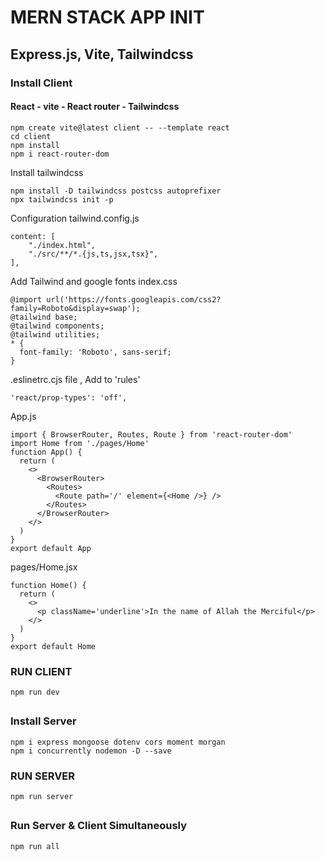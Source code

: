 # MERN STACK APP INIT

## Express.js, Vite, Tailwindcss

### Install Client

#### React - vite - React router - Tailwindcss

```
npm create vite@latest client -- --template react
cd client
npm install
npm i react-router-dom
```

Install tailwindcss

```
npm install -D tailwindcss postcss autoprefixer
npx tailwindcss init -p
```

Configuration tailwind.config.js

```
content: [
    "./index.html",
    "./src/**/*.{js,ts,jsx,tsx}",
],
```

Add Tailwind and google fonts index.css

```
@import url('https://fonts.googleapis.com/css2?family=Roboto&display=swap');
@tailwind base;
@tailwind components;
@tailwind utilities;
* {
  font-family: 'Roboto', sans-serif;
}
```

.eslinetrc.cjs file , Add to 'rules'

```
'react/prop-types': 'off',
```

App.js

```
import { BrowserRouter, Routes, Route } from 'react-router-dom'
import Home from './pages/Home'
function App() {
  return (
    <>
      <BrowserRouter>
        <Routes>
          <Route path='/' element={<Home />} />
        </Routes>
      </BrowserRouter>
    </>
  )
}
export default App
```

pages/Home.jsx

```
function Home() {
  return (
    <>
      <p className='underline'>In the name of Allah the Merciful</p>
    </>
  )
}
export default Home
```

### RUN CLIENT

```
npm run dev
```

##

### Install Server

```
npm i express mongoose dotenv cors moment morgan
npm i concurrently nodemon -D --save
```

### RUN SERVER

```
npm run server
```

##

### Run Server & Client Simultaneously

```
npm run all
```
